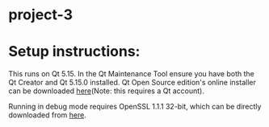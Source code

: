 # project-3

# Setup instructions:
This runs on Qt 5.15. In the Qt Maintenance Tool ensure you have both the Qt Creator and Qt 5.15.0 installed. Qt Open Source edition's online installer can be downloaded [here](https://www.qt.io/download-thank-you)(Note: this requires a Qt account).

Running in debug mode requires OpenSSL 1.1.1 32-bit, which can be directly downloaded from [here](https://web.archive.org/web/20211003132945/https://slproweb.com/download/Win32OpenSSL-1_1_1L.exe).
